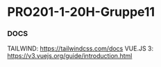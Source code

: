 # PRO201-1-20H-Gruppe11

### DOCS
TAILWIND: https://tailwindcss.com/docs
VUE.JS 3: https://v3.vuejs.org/guide/introduction.html
